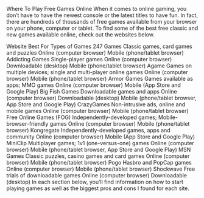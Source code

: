 Where To Play Free Games Online
When it comes to online gaming, you don’t have to have the newest console or the latest titles to have fun. In fact, there are hundreds of thousands of free games available from your browser on your phone, computer or tablet. To find some of the best free classic and new games available online, check out the websites below.

Website	Best For	Types of Games
247 Games	Classic games, card games and puzzles	Online (computer browser)
Mobile (phone/tablet browser)
Addicting Games	Single-player games	Online (computer browser)
Downloadable (desktop)
Mobile (phone/tablet browser)
Agame	Games on multiple devices; single and multi-player online games	Online (computer browser)
Mobile (phone/tablet browser)
Armor Games	Games available as apps; MMO games	Online (computer browser)
Mobile (App Store and Google Play)
Big Fish Games	Downloadable games and apps	Online (computer browser)
Downloadable (desktop)
Mobile (phone/tablet browser, App Store and Google Play)
CrazyGames	Non-intrusive ads, online and mobile games	Online (computer browser)
Mobile (phone/tablet browser)
Free Online Games (FOG)	Independently-developed games; Mobile-browser-friendly games	Online (computer browser)
Mobile (phone/tablet browser)
Kongregate	Independently-developed games, apps and community	Online (computer browser)
Mobile (App Store and Google Play)
MiniClip	Multiplayer games; 1v1 (one-versus-one) games	Online (computer browser)
Mobile (phone/tablet browser, App Store and Google Play)
MSN Games	Classic puzzles, casino games and card games	Online (computer browser)
Mobile (phone/tablet browser)
Pogo	Hasbro and PopCap games	Online (computer browser)
Mobile (phone/tablet browser)
Shockwave	Free trials of downloadable games	Online (computer browser)
Downloadable (desktop)
In each section below, you’ll find information on how to start playing games as well as the biggest pros and cons I found for each site.
